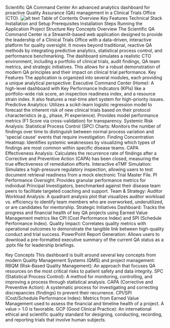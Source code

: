 Scientific QA Command Center
An advanced analytics dashboard for proactive Quality Assurance (QA) management in a Clinical Trials Office (CTO).
![alt text](https://static.streamlit.io/badges/streamlit_badge_black_white.svg)
Table of Contents
Overview
Key Features
Technical Stack
Installation and Setup
Prerequisites
Installation Steps
Running the Application
Project Structure
Key Concepts
Overview
The Scientific QA Command Center is a Streamlit-based web application designed to provide the leadership of a Clinical Trials Office with a data-driven, interactive platform for quality oversight. It moves beyond traditional, reactive QA methods by integrating predictive analytics, statistical process control, and performance benchmarking.
The dashboard simulates a realistic CTO environment, including a portfolio of clinical trials, audit findings, QA team metrics, and strategic initiatives. This allows for a robust demonstration of modern QA principles and their impact on clinical trial performance.
Key Features
The application is organized into several modules, each providing a unique analytical perspective:
Executive Command Center (Home): A high-level dashboard with Key Performance Indicators (KPIs) like a portfolio-wide risk score, an inspection readiness index, and a resource strain index. It also features a real-time alert system for high-priority issues.
Predictive Analytics:
Utilizes a scikit-learn logistic regression model to forecast the inherent risk of new clinical trials based on their protocol characteristics (e.g., phase, PI experience).
Provides model performance metrics (F1 Score via cross-validation) for transparency.
Systemic Risk Analysis:
Statistical Process Control (SPC) Charts: Monitors the number of findings over time to distinguish between normal process variation and 'special cause' events that require investigation.
Finding Concentration Heatmap: Identifies systemic weaknesses by visualizing which types of findings are most common within specific disease teams.
CAPA Effectiveness Analysis: Calculates the recurrence rate of findings after a Corrective and Preventive Action (CAPA) has been closed, measuring the true effectiveness of remediation efforts.
Interactive eTMF Simulation: Simulates a high-pressure regulatory inspection, allowing users to test document retrieval readiness from a mock electronic Trial Master File.
PI Performance Oversight: Provides granular performance metrics for individual Principal Investigators, benchmarked against their disease team peers to facilitate targeted coaching and support.
Team & Strategy:
Auditor Workload Analysis: A quadrant analysis plot that visualizes auditor workload vs. efficiency to identify team members who are overworked, underutilized, or are candidates for mentorship.
Strategic Initiatives Dashboard: Tracks the progress and financial health of key QA projects using Earned Value Management metrics like CPI (Cost Performance Index) and SPI (Schedule Performance Index).
Quality Impact: Correlates quality metrics with operational outcomes to demonstrate the tangible link between high-quality conduct and trial success.
PowerPoint Report Generation: Allows users to download a pre-formatted executive summary of the current QA status as a .pptx file for leadership briefings.

Key Concepts
This dashboard is built around several key concepts from modern Quality Management Systems (QMS) and project management:
RBQM (Risk-Based Quality Management): An approach that focuses QA resources on the most critical risks to patient safety and data integrity.
SPC (Statistical Process Control): A method for monitoring, controlling, and improving a process through statistical analysis.
CAPA (Corrective and Preventive Action): A systematic process for investigating and correcting discrepancies (findings) to prevent their recurrence.
CPI/SPI (Cost/Schedule Performance Index): Metrics from Earned Value Management used to assess the financial and timeline health of a project. A value > 1.0 is favorable.
GCP (Good Clinical Practice): An international ethical and scientific quality standard for designing, conducting, recording, and reporting trials that involve human subjects.
